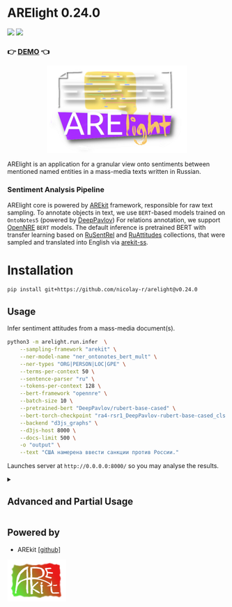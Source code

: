 # ARElight 0.24.0

![](https://img.shields.io/badge/Python-3.9-brightgreen.svg)
![](https://img.shields.io/badge/AREkit-0.24.0-orange.svg)

### :point_right: [DEMO]() :point_left:

<p align="center">
    <img src="logo.png"/>
</p>

ARElight is an application for a granular view onto sentiments between mentioned named entities 
in a mass-media texts written in Russian.

### Sentiment Analysis Pipeline

ARElight core is powered by [AREkit](https://github.com/nicolay-r/AREkit) framework,
responsible for raw text sampling.
To annotate objects in text, we use `BERT`-based models trained on
`OntoNotes5` (powered by [DeepPavlov](https://github.com/deeppavlovteam/DeepPavlov))
For relations annotation, we support 
[OpenNRE](https://github.com/thunlp/OpenNRE)
`BERT` models.
The default inference is pretrained BERT with transfer learning based on 
[RuSentRel](https://github.com/nicolay-r/RuSentRel)
and 
[RuAttitudes](https://github.com/nicolay-r/RuAttitudes)
collections, that were sampled and translated into English via 
[arekit-ss](https://github.com/nicolay-r/arekit-ss).


# Installation

```bash
pip install git+https://github.com/nicolay-r/arelight@v0.24.0
```

## Usage

Infer sentiment attitudes from a mass-media document(s).
```bash
python3 -m arelight.run.infer  \
    --sampling-framework "arekit" \
    --ner-model-name "ner_ontonotes_bert_mult" \
    --ner-types "ORG|PERSON|LOC|GPE" \
    --terms-per-context 50 \
    --sentence-parser "ru" \
    --tokens-per-context 128 \
    --bert-framework "opennre" \
    --batch-size 10 \
    --pretrained-bert "DeepPavlov/rubert-base-cased" \
    --bert-torch-checkpoint "ra4-rsr1_DeepPavlov-rubert-base-cased_cls.pth.tar" \
    --backend "d3js_graphs" \
    --d3js-host 8000 \
    --docs-limit 500 \
    -o "output" \
    --text "США намерена ввести санкции против России."
```

Launches server at `http://0.0.0.0:8000/` so you may analyse the results.

<details>
<summary>

## Advanced and Partial Usage
</summary>

### Operations between Graphs

```bash
python3 -m arelight.run.operations.py --operation SIMILARITY --graph_a emask.json \
  --graph_b jbezos.json --weights y --name elon_SIMILARITY_bezos \
  --description "Similarity between Elon Mask and Jeph Bezos on X/Twitter"
```

![Operations](https://github.com/nicolay-r/ARElight/assets/14871187/90cdbbc8-4a88-4f5f-92a3-355594fa61f0)

### `D3JS`: Launch Graph Builder and DEMO server

Launch Graph Builder for D3JS and (optional) start DEMO server for collections in `output` dir:

```bash
python3 -m arelight.run.infer --backend "d3js_graphs" -o output --d3js-host 8080 
```
</details>

## Powered by

* AREkit [[github]](https://github.com/nicolay-r/AREkit)

<p float="left">
<a href="https://github.com/nicolay-r/AREkit"><img src="docs/arekit_logo.png"/></a>
</p>
